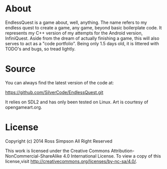 # About
EndlessQuest is a game about, well, anything. The name refers to my endless quest to create a game, any game,
beyond basic boilerplate code. It represents my C++ version of my attempts for the Android version, InfiniQuest.
Aside from the dream of actually finishing a game, this will also serves to act as a "code portfolio". Being
only 1.5 days old, it is littered with TODO's and bugs, so tread lightly.

# Source
You can always find the latest version of the code at:

 https://github.com/SilverCode/EndlessQuest.git

It relies on SDL2 and has only been tested on Linux. Art is courtesy of opengameart.org.

# License
Copyright (c) 2014 Ross Simpson
All Right Reserved

This work is licensed under the Creative Commons Attribution-NonCommercial-ShareAlike 4.0 International License.
To view a copy of this license,visit http://creativecommons.org/licenses/by-nc-sa/4.0/.

